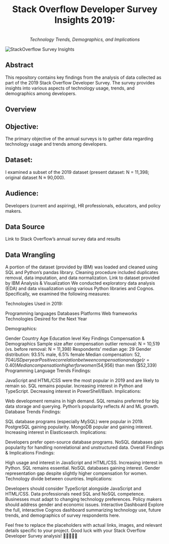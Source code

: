 <h1 align="center">Stack Overflow Developer Survey Insights 2019:</h1>
<p align="center">
  <br>
  <em>Technology Trends, Demographics, and Implications</em>
  <br>
</p>

![StackOverflow Survey Insights](images/stackoverflow_survey_insights.png)

## Abstract
This repository contains key findings from the analysis of data collected as part of the 2019 Stack Overflow Developer Survey. The survey provides insights into various aspects of technology usage, trends, and demographics among developers.

## Overview
## Objective: 
The primary objective of the annual surveys is to gather data regarding technology usage and trends among developers.
## Dataset: 
I examined a subset of the 2019 dataset (present dataset: N = 11,398; original dataset N ≈ 90,000).
## Audience: 
Developers (current and aspiring), HR professionals, educators, and policy makers.
## Data Source
Link to Stack Overflow’s annual survey data and results
## Data Wrangling
A portion of the dataset (provided by IBM) was loaded and cleaned using SQL and Python’s pandas library.
Cleaning procedure included duplicates removal, data imputation, and data normalization.
Link to dataset provided by IBM
Analysis & Visualization
We conducted exploratory data analysis (EDA) and data visualization using various Python libraries and Cognos. Specifically, we examined the following measures:

Technologies Used in 2019:

Programming languages
Databases
Platforms
Web frameworks
Technologies Desired for the Next Year

Demographics:

Gender
Country
Age
Education level
Key Findings
Compensation & Demographics
Sample size after compensation outlier removal: N = 10,519 (vs. before removal: N = 11,398)
Respondents’ median age: 29
Gender distribution: 93.5% male, 6.5% female
Median compensation: $52,704 USD per year
Positive correlation between compensation and age (r = 0.40)
Median compensation higher for women ($54,956) than men ($52,339)
Programming Language Trends
Findings:

JavaScript and HTML/CSS were the most popular in 2019 and are likely to remain so.
SQL remains popular.
Increasing interest in Python and TypeScript.
Decreasing interest in PowerShell/Bash.
Implications:

Web development remains in high demand.
SQL remains preferred for big data storage and querying.
Python’s popularity reflects AI and ML growth.
Database Trends
Findings:

SQL database programs (especially MySQL) were popular in 2019.
PostgreSQL gaining popularity.
MongoDB popular and gaining interest.
Increasing interest in Elasticsearch.
Implications:

Developers prefer open-source database programs.
NoSQL databases gain popularity for handling nonrelational and unstructured data.
Overall Findings & Implications
Findings:

High usage and interest in JavaScript and HTML/CSS.
Increasing interest in Python.
SQL remains essential.
NoSQL databases gaining interest.
Gender representation gap despite slightly higher compensation for women.
Technology divide between countries.
Implications:

Developers should consider TypeScript alongside JavaScript and HTML/CSS.
Data professionals need SQL and NoSQL competence.
Businesses must adapt to changing technology preferences.
Policy makers should address gender and economic issues.
Interactive Dashboard
Explore the full, interactive Cognos dashboard summarizing technology use, future trends, and demographics of survey respondents here.

Feel free to replace the placeholders with actual links, images, and relevant details specific to your project. Good luck with your Stack Overflow Developer Survey analysis! 🚀👩‍💻👨‍💻
